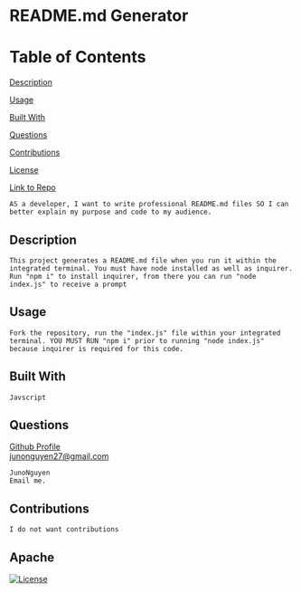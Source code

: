 # README.md Generator

Table of Contents
=================
[Description](#description)

[Usage](#usage)

[Built With](#built-with)

[Questions](#questions)

[Contributions](#contributions)

[License](#Apache)

[Link to Repo](https://github.com/JunoNguyen/readme-generator)


    AS a developer, I want to write professional README.md files SO I can better explain my purpose and code to my audience.
## Description
    This project generates a README.md file when you run it within the integrated terminal. You must have node installed as well as inquirer. Run "npm i" to install inquirer, from there you can run "node index.js" to receive a prompt
## Usage
    Fork the repository, run the "index.js" file within your integrated terminal. YOU MUST RUN "npm i" prior to running "node index.js" because inquirer is required for this code.
## Built With
    Javscript
## Questions
[Github Profile](github.com/JunoNguyen)<br>
junonguyen27@gmail.com

    JunoNguyen
    Email me.
## Contributions
    I do not want contributions
## Apache
  [![License](https://img.shields.io/badge/License-Apache_2.0-yellowgreen.svg)](https://opensource.org/licenses/Apache-2.0) 
